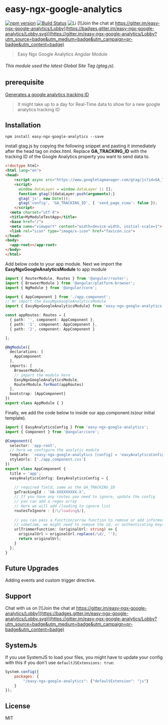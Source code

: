 # easy-ngx-google-analytics
[![npm version](https://img.shields.io/npm/v/easy-ngx-google-analytics.svg)](https://img.shields.io/npm/v/easy-ngx-google-analytics.svg) [![Build Status](https://travis-ci.org/sharukworld/easy-ngx-google-analytics.svg?branch=master)](https://travis-ci.org/sharukworld/easy-ngx-google-analytics)
![Li](https://img.shields.io/npm/l/easy-ngx-google-analytics.svg) [![Join the chat at https://gitter.im/easy-ngx-google-analytics/Lobby](https://badges.gitter.im/easy-ngx-google-analytics/Lobby.svg)](https://gitter.im/easy-ngx-google-analytics/Lobby?utm_source=badge&utm_medium=badge&utm_campaign=pr-badge&utm_content=badge)


> Easy Ngx Google Analytics Angular Module

###### This module used the latest Global Site Tag (gtag.js).

## prerequisite
[Generates a google analytics tracking ID](https://support.google.com/analytics/answer/1042508)

> It might take up to a day for Real-Time data to show for a new google analytics tracking ID
## Installation

```shell
npm install easy-ngx-google-analytics --save
```

install gtag.js by copying the following snippet and pasting it immediately after the head tag on index.html. Replace **GA_TRACKING_ID** with the tracking ID of the Google Analytics property you want to send data to.
```html
<!doctype html>
<html lang="en">
<head>
    <script async src="https://www.googletagmanager.com/gtag/js?id=GA_TRACKING_ID"></script>
    <script>
      window.dataLayer = window.dataLayer || [];
      function gtag(){dataLayer.push(arguments);}
      gtag('js', new Date());
      gtag('config', 'GA_TRACKING_ID', { 'send_page_view': false });
    </script>
  <meta charset="utf-8">
  <title>MyModuleTestApp</title>
  <base href="/">
  <meta name="viewport" content="width=device-width, initial-scale=1">
  <link rel="icon" type="image/x-icon" href="favicon.ico">
</head>
<body>
  <app-root></app-root>
</body>
</html>
```
  
Add below code to your app module.
Next we import the **EasyNgxGoogleAnalyticsModule** to app module

```ts
import { RouterModule, Routes } from '@angular/router';
import { BrowserModule } from '@angular/platform-browser';
import { NgModule } from '@angular/core';

import { AppComponent } from './app.component';
// Wr import the EasyNgxGoogleAnalyticsModule
import { EasyNgxGoogleAnalyticsModule} from 'easy-ngx-google-analytics';

const appRoutes: Routes = [
  { path: '', component: AppComponent },
  { path: '1', component: AppComponent },
  { path: '2', component: AppComponent }

];

@NgModule({
  declarations: [
    AppComponent
  ],
  imports: [
    BrowserModule,
    // import the module here
    EasyNgxGoogleAnalyticsModule,
    RouterModule.forRoot(appRoutes)
  ],
  bootstrap: [AppComponent]
})
export class AppModule { }


```
Finally, we add the code below to inside our app.component.ts(our initial template).
```ts
import { EasyAnalyticsConfig } from 'easy-ngx-google-analytics';
import { Component } from '@angular/core';

@Component({
  selector: 'app-root',
  // here we configure the analytic module
  template: `<easy-ngx-google-analytics [config] = 'easyAnalyticsConfig'></easy-ngx-google-analytics>`,
  styleUrls: ['./app.component.css']
})
export class AppComponent {
  title = 'app';
  easyAnalyticsConfig: EasyAnalyticsConfig = {
  
    // required field, same as the GA_TRACKING_ID
    gaTrackingId : 'UA-XXXXXXXXX-X',
    // If you have any routes you need to ignore, update the config
    // you can add a regex array
    // Here we will add /loading to ignore list
    routesToIgnore : [/\/loading$/],
    
    // you can pass a function/arrow function to remove or add information from the url
    // sometime, we might need to remove the id, or authenticating keys.
    urlTrimmerFunction: (originalUrl: string) => {
      originalUrl = originalUrl.replace(/\d/, '');
      return originalUrl;
    }
  };
}
```
## Future Upgrades
Adding events and custom trigger directive.

## Support
Chat with us on  [![Join the chat at https://gitter.im/easy-ngx-google-analytics/Lobby](https://badges.gitter.im/easy-ngx-google-analytics/Lobby.svg)](https://gitter.im/easy-ngx-google-analytics/Lobby?utm_source=badge&utm_medium=badge&utm_campaign=pr-badge&utm_content=badge)

## SystemJs
If you use SystemJS to load your files, you might have to update your config with this if you don't use `defaultJSExtensions: true`:
```js
System.config({
    packages: {
        "/easy-ngx-google-analytics": {"defaultExtension": "js"}
    }
});
```


## License

MIT


